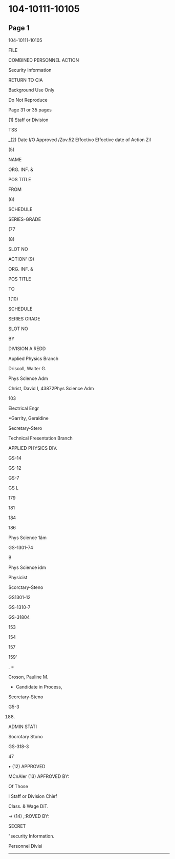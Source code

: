 # 104-10111-10105

## Page 1

104-10111-10105

FILE

COMBINED PERSONNEL ACTION

Security Information

RETURN TO CIA

Background Use Only

Do Not Reproduce

Page 31 or 35 pages

(1) Staff or Division

TSS

_(2) Date I/O Approved /Zov.52 Effoctivo Effoctive date of Action Zil

(5)

NAME

ORG. INF. &

POS TITLE

FROM

(6)

SCHEDULE

SERIES-GRADE

(77

(8)

SLOT NO

ACTION' (9)

ORG. INF. &

POS TITLE

TO

1(10)

SCHEDULE

SERIES GRADE

SLOT NO

BY

DIVISION A REDD

Applied Physics Branch

Driscoll, Walter G.

Phys Sclence Adm

Christ, David I, 43872Phys Science Adm

103

Electrical Engr

*Garrity, Geraldine

Secretary-Stero

Technical Fresentation Branch

APPLIED PHYSICS DIV.

GS-14

GS-12

GS-7

GS L

179

181

184

186

Phys Science 1âm

GS-1301-74

B

Phys Science idm

Physicist

Scorctary-Steno

GS1301-12

GS-1310-7

GS-31804

153

154

157

159'

. =

Croson, Pauline M.

* Candidate in Process,

Secretary-Steno

G5-3

188.

ADMIN STATI

Socrotary Stono

GS-318-3

47

• (12) APPROVED

MCnAler (13) APFROVED BY:

Of Those

I Staff or Division Chief

Class. & Wage DiT.

→ (14) ,:ROVED BY:

SECRET

"security Information.

Personnel Divisi

---

